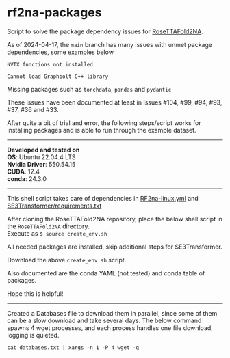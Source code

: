# rf2na-packages
Script to solve the package dependency issues for [RoseTTAFold2NA](https://github.com/uw-ipd/RoseTTAFold2NA).

As of 2024-04-17, the `main` branch has many issues with unmet package dependencies, some examples below

`NVTX functions not installed`

`Cannot load Graphbolt C++ library`

Missing packages such as `torchdata`, `pandas` and `pydantic` 

These issues have been documented at least in Issues #104, #99, #94, #93, #37, #36 and #33.

After quite a bit of trial and error, the following steps/script works for installing packages and is able to run through the example dataset.  
  
---
**Developed and tested on**  
**OS**: Ubuntu 22.04.4 LTS  
**Nvidia Driver**: 550.54.15  
**CUDA**: 12.4  
**conda**: 24.3.0  

---
This shell script takes care of dependencies in [RF2na-linux.yml](https://github.com/uw-ipd/RoseTTAFold2NA/blob/main/RF2na-linux.yml) and [SE3Transformer/requirements.txt](https://github.com/uw-ipd/RoseTTAFold2NA/blob/main/SE3Transformer/requirements.txt)

After cloning the RoseTTAFold2NA repository, place the below shell script in the `RoseTTAFold2NA` directory.  
Execute as `$ source create_env.sh`

All needed packages are installed, skip additional steps for SE3Transformer.

Download the above `create_env.sh` script.

Also documented are the conda YAML (not tested) and conda table of packages.

Hope this is helpful!   

---   

Created a Databases file to download them in parallel, since some of them can be a slow download and take several days.
The below command spawns 4 wget processes, and each process handles one file download, logging is quieted.

`cat databases.txt | xargs -n 1 -P 4 wget -q`


 


